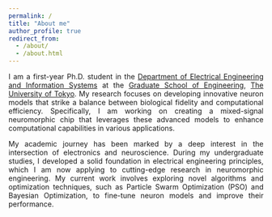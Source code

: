 ```yaml
---
permalink: /
title: "About me"
author_profile: true
redirect_from: 
  - /about/
  - /about.html
---
```

<div style="text-align: justify;">


<p>I am a first-year Ph.D. student in the <a href="https://www.eeis.t.u-tokyo.ac.jp/">Department of Electrical Engineering and Information Systems</a> at the <a href="https://www.t.u-tokyo.ac.jp/soe">Graduate School of Engineering</a>, <a href="https://www.u-tokyo.ac.jp/ja/index.html">The University of Tokyo</a>. My research focuses on developing innovative neuron models that strike a balance between biological fidelity and computational efficiency. Specifically, I am working on creating a mixed-signal neuromorphic chip that leverages these advanced models to enhance computational capabilities in various applications.</p>

<p>My academic journey has been marked by a deep interest in the intersection of electronics and neuroscience. During my undergraduate studies, I developed a solid foundation in electrical engineering principles, which I am now applying to cutting-edge research in neuromorphic engineering. My current work involves exploring novel algorithms and optimization techniques, such as Particle Swarm Optimization (PSO) and Bayesian Optimization, to fine-tune neuron models and improve their performance.</p>

</div>


